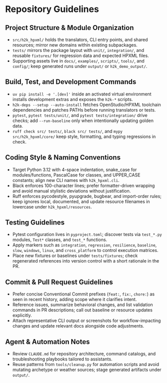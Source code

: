 # Repository Guidelines

## Project Structure & Module Organization
- `src/h2k_hpxml/` holds the translators, CLI entry points, and shared resources; mirror new domains within existing subpackages.
- `tests/` mirrors the package layout with `unit/`, `integration/`, and reusable `fixtures/` for regression data and expected HPXML files.
- Supporting assets live in `docs/`, `examples/`, `scripts/`, `tools/`, and `config/`; keep generated runs under `output/` or `h2k_demo_output/`.

## Build, Test, and Development Commands
- `uv pip install -e '.[dev]'` inside an activated virtual environment installs development extras and exposes the `h2k-*` scripts.
- `h2k-deps --setup --auto-install` fetches OpenStudio/HPXML toolchain dependencies and patches PATHs before running translators or tests.
- `pytest`, `pytest tests/unit/`, and `pytest tests/integration/` drive checks; add `--run-baseline` only when intentionally updating golden data.
- `ruff check src/ tests/`, `black src/ tests/`, and `mypy src/h2k_hpxml/core/` keep style, formatting, and typing regressions in check.

## Coding Style & Naming Conventions
- Target Python 3.12 with 4-space indentation, snake_case for modules/functions, PascalCase for classes, and UPPER_CASE constants; align new CLI names with `h2k_hpxml.cli`.
- Black enforces 100-character lines; prefer formatter-driven wrapping and avoid manual stylistic deviations without justification.
- Ruff enforces pycodestyle, pyupgrade, bugbear, and import-order rules; keep ignores local, documented, and update resource filenames in lowercase under `h2k_hpxml/resources`.

## Testing Guidelines
- Pytest configuration lives in `pyproject.toml`; discover tests via `test_*.py` modules, `Test*` classes, and `test_*` functions.
- Apply markers such as `integration`, `regression`, `resilience`, `baseline`, `slow`, `windows`, `linux`, and `cross_platform` to control execution matrices.
- Place new fixtures or baselines under `tests/fixtures`; check regenerated references into version control with a short rationale in the PR.

## Commit & Pull Request Guidelines
- Prefer concise Conventional Commit prefixes (`feat:`, `fix:`, `chore:`) as seen in recent history, adding scope where it clarifies intent.
- Reference issues, summarize behavioral changes, and list validation commands in PR descriptions; call out baseline or resource updates explicitly.
- Attach representative CLI output or screenshots for workflow-impacting changes and update relevant docs alongside code adjustments.

## Agent & Automation Notes
- Review `CLAUDE.md` for repository architecture, command catalogs, and troubleshooting playbooks tailored to assistants.
- Reuse patterns from `tools/cleanup.py` for automation scripts and avoid mutating archetype or weather sources; stage generated artifacts under `output/`.
